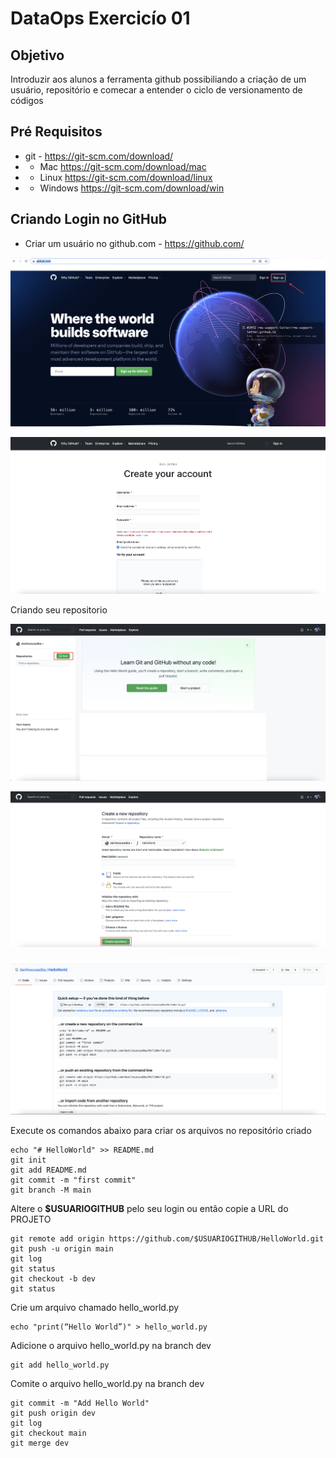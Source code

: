 # DataOps Exercicío 01

## Objetivo
Introduzir aos alunos a ferramenta github possibiliando a criação de um usuário, repositório e comecar a entender o ciclo de versionamento de códigos

## Pré Requisitos

- git - https://git-scm.com/download/
- - Mac https://git-scm.com/download/mac
- - Linux https://git-scm.com/download/linux
- - Windows https://git-scm.com/download/win

## Criando Login no GitHub

- Criar um usuário no github.com -  https://github.com/

![images](images/githubprincipal.png)

![images](images/githubcadastro.png)

Criando seu repositorio

![images](images/githubrepositorios.png)

![images](images/githubhelloworld.png)

![images](images/githubhelloworld1.png)


Execute os comandos abaixo para criar os arquivos no repositório criado

```
echo "# HelloWorld" >> README.md
git init
git add README.md
git commit -m "first commit"
git branch -M main
```
Altere o __$USUARIOGITHUB__ pelo seu login ou então copie a URL do PROJETO

```
git remote add origin https://github.com/$USUARIOGITHUB/HelloWorld.git
git push -u origin main
git log
git status
git checkout -b dev
git status
```
Crie um arquivo chamado hello_world.py

```
echo "print(“Hello World”)" > hello_world.py
```
Adicione o arquivo hello_world.py na branch dev
```
git add hello_world.py
```
Comite o arquivo hello_world.py na branch dev
```
git commit -m "Add Hello World"
git push origin dev
git log
git checkout main
git merge dev
```
